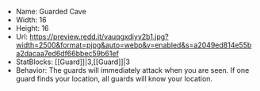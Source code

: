 * Name: Guarded Cave
* Width: 16
* Height: 16
* Url: https://preview.redd.it/vauqgxdiyv2b1.jpg?width=2500&format=pjpg&auto=webp&v=enabled&s=a2049ed814e55ba2dacaa7ed6df66bbec59b61ef
* StatBlocks:  [[Guard]]|3,[[Guard]]|3
* Behavior: The guards will immediately attack when you are seen. If one guard finds your location, all guards will know your location.